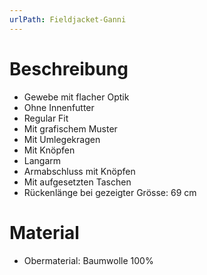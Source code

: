 ```yaml
---
urlPath: Fieldjacket-Ganni
---
```


# Beschreibung
- Gewebe mit flacher Optik
- Ohne Innenfutter
- Regular Fit
- Mit grafischem Muster
- Mit Umlegekragen
- Mit Knöpfen
- Langarm
- Armabschluss mit Knöpfen
- Mit aufgesetzten Taschen
- Rückenlänge bei gezeigter Grösse: 69 cm

# Material
- Obermaterial: Baumwolle 100%
